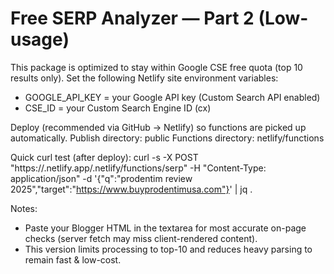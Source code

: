 # Free SERP Analyzer — Part 2 (Low-usage)

This package is optimized to stay within Google CSE free quota (top 10 results only).
Set the following Netlify site environment variables:
- GOOGLE_API_KEY = your Google API key (Custom Search API enabled)
- CSE_ID = your Custom Search Engine ID (cx)

Deploy (recommended via GitHub → Netlify) so functions are picked up automatically.
Publish directory: public
Functions directory: netlify/functions

Quick curl test (after deploy):
curl -s -X POST "https://<your-site>.netlify.app/.netlify/functions/serp" -H "Content-Type: application/json" -d '{"q":"prodentim review 2025","target":"https://www.buyprodentimusa.com"}' | jq .

Notes:
- Paste your Blogger HTML in the textarea for most accurate on-page checks (server fetch may miss client-rendered content).
- This version limits processing to top-10 and reduces heavy parsing to remain fast & low-cost.

